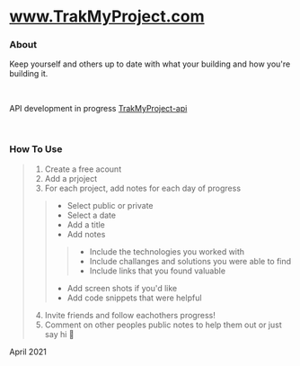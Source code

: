 # www.TrakMyProject.com

### About

Keep yourself and others up to date with what your building and how you're building it.

<br>

API development in progress [TrakMyProject-api]('https://github.com/samuelfox1/trakmyproject-api')

<br>

### How To Use
>1. Create a free acount
>2. Add a prjoject
>3. For each project, add notes for each day of progress
>> - Select public or private
>> - Select a date 
>> - Add a title 
>> - Add notes
>>> - Include the technologies you worked with
>>> - Include challanges and solutions you were able to find
>>> - Include links that you found valuable
>> - Add screen shots if you'd like
>> - Add code snippets that were helpful
>4. Invite friends and follow eachothers progress!
>5. Comment on other peoples public notes to help them out or just say hi 👋


April 2021